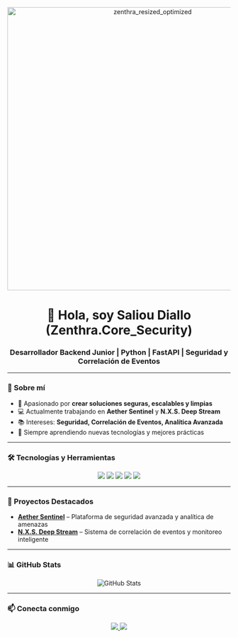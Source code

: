 <!-- Banner Principal -->
<p align="center">
  <img src="https://raw.githubuserco<img width="1280" height="640" alt="zenthra_resized_optimized" src="https://github.com/user-attachments/assets/a9d0044b-1cc0-45d6-b074-a096d0fdacc9" />


<h1 align="center">👋 Hola, soy Saliou Diallo (Zenthra.Core_Security)</h1>
<h3 align="center">Desarrollador Backend Junior | Python | FastAPI | Seguridad y Correlación de Eventos</h3>

---

### 🚀 Sobre mí
- 🎯 Apasionado por **crear soluciones seguras, escalables y limpias**  
- 💻 Actualmente trabajando en **Aether Sentinel** y **N.X.S. Deep Stream**  
- 📚 Intereses: **Seguridad, Correlación de Eventos, Analítica Avanzada**  
- 🌱 Siempre aprendiendo nuevas tecnologías y mejores prácticas  

---

### 🛠️ Tecnologías y Herramientas
<p align="center">
  <img src="https://img.shields.io/badge/Python-3776AB?style=for-the-badge&logo=python&logoColor=white" />
  <img src="https://img.shields.io/badge/FastAPI-009688?style=for-the-badge&logo=fastapi&logoColor=white" />
  <img src="https://img.shields.io/badge/SQLAlchemy-CC2927?style=for-the-badge&logo=databricks&logoColor=white" />
  <img src="https://img.shields.io/badge/PostgreSQL-336791?style=for-the-badge&logo=postgresql&logoColor=white" />
  <img src="https://img.shields.io/badge/JWT-black?style=for-the-badge&logo=jsonwebtokens" />
</p>

---

### 📂 Proyectos Destacados
- [**Aether Sentinel**](#) – Plataforma de seguridad avanzada y analítica de amenazas  
- [**N.X.S. Deep Stream**](#) – Sistema de correlación de eventos y monitoreo inteligente  

---

### 📊 GitHub Stats
<p align="center">
  <img src="https://github-readme-stats.vercel.app/api?username=saliou12d&show_icons=true&theme=radical" alt="GitHub Stats" />
</p>

---

### 📫 Conecta conmigo
<p align="center">
  <a href="https://www.linkedin.com/in/mamadou-saliou-diallo-a382882a4">
    <img src="https://img.shields.io/badge/LinkedIn-0077B5?style=for-the-badge&logo=linkedin&logoColor=white" />
  </a>
  <a href="mailto:tuemail@example.com">
    <img src="https://img.shields.io/badge/Email-D14836?style=for-the-badge&logo=gmail&logoColor=white" />
  </a>
</p>
